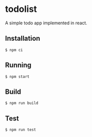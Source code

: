# todolist
A simple todo app implemented in react.

## Installation

```
$ npm ci
```

## Running

```
$ npm start
```

## Build

```
$ npm run build
```

## Test

```
$ npm run test
```
